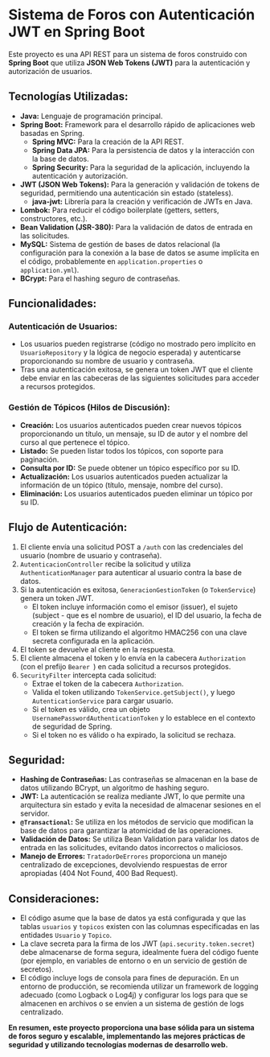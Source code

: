 <h1>Sistema de Foros con Autenticación JWT en Spring Boot</h1>

<p>Este proyecto es una API REST para un sistema de foros construido con <strong>Spring Boot</strong> que utiliza <strong>JSON Web Tokens (JWT)</strong> para la autenticación y autorización de usuarios.</p>

<h2>Tecnologías Utilizadas:</h2>

<ul>
  <li><strong>Java:</strong> Lenguaje de programación principal.</li>
  <li><strong>Spring Boot:</strong> Framework para el desarrollo rápido de aplicaciones web basadas en Spring.
    <ul>
      <li><strong>Spring MVC:</strong> Para la creación de la API REST.</li>
      <li><strong>Spring Data JPA:</strong> Para la persistencia de datos y la interacción con la base de datos.</li>
      <li><strong>Spring Security:</strong> Para la seguridad de la aplicación, incluyendo la autenticación y autorización.</li>
    </ul>
  </li>
  <li><strong>JWT (JSON Web Tokens):</strong> Para la generación y validación de tokens de seguridad, permitiendo una autenticación sin estado (stateless).
    <ul>
      <li><strong>java-jwt:</strong> Librería para la creación y verificación de JWTs en Java.</li>
    </ul>
  </li>
  <li><strong>Lombok:</strong> Para reducir el código boilerplate (getters, setters, constructores, etc.).</li>
  <li><strong>Bean Validation (JSR-380):</strong> Para la validación de datos de entrada en las solicitudes.</li>
  <li><strong>MySQL:</strong> Sistema de gestión de bases de datos relacional (la configuración para la conexión a la base de datos se asume implícita en el código, probablemente en <code>application.properties</code> o <code>application.yml</code>).</li>
  <li><strong>BCrypt:</strong> Para el hashing seguro de contraseñas.</li>
</ul>

<h2>Funcionalidades:</h2>

<h3>Autenticación de Usuarios:</h3>
<ul>
  <li>Los usuarios pueden registrarse (código no mostrado pero implícito en <code>UsuarioRepository</code> y la lógica de negocio esperada) y autenticarse proporcionando su nombre de usuario y contraseña.</li>
  <li>Tras una autenticación exitosa, se genera un token JWT que el cliente debe enviar en las cabeceras de las siguientes solicitudes para acceder a recursos protegidos.</li>
</ul>

<h3>Gestión de Tópicos (Hilos de Discusión):</h3>
<ul>
  <li><strong>Creación:</strong> Los usuarios autenticados pueden crear nuevos tópicos proporcionando un título, un mensaje, su ID de autor y el nombre del curso al que pertenece el tópico.</li>
  <li><strong>Listado:</strong> Se pueden listar todos los tópicos, con soporte para paginación.</li>
  <li><strong>Consulta por ID:</strong> Se puede obtener un tópico específico por su ID.</li>
  <li><strong>Actualización:</strong> Los usuarios autenticados pueden actualizar la información de un tópico (título, mensaje, nombre del curso).</li>
  <li><strong>Eliminación:</strong> Los usuarios autenticados pueden eliminar un tópico por su ID.</li>
</ul>

<h2>Flujo de Autenticación:</h2>

<ol>
  <li>El cliente envía una solicitud POST a <code>/auth</code> con las credenciales del usuario (nombre de usuario y contraseña).</li>
  <li><code>AutenticacionController</code> recibe la solicitud y utiliza <code>AuthenticationManager</code> para autenticar al usuario contra la base de datos.</li>
  <li>Si la autenticación es exitosa, <code>GeneracionGestionToken</code> (o <code>TokenService</code>) genera un token JWT.
    <ul>
      <li>El token incluye información como el emisor (issuer), el sujeto (subject - que es el nombre de usuario), el ID del usuario, la fecha de creación y la fecha de expiración.</li>
      <li>El token se firma utilizando el algoritmo HMAC256 con una clave secreta configurada en la aplicación.</li>
    </ul>
  </li>
  <li>El token se devuelve al cliente en la respuesta.</li>
  <li>El cliente almacena el token y lo envía en la cabecera <code>Authorization</code> (con el prefijo <code>Bearer </code>) en cada solicitud a recursos protegidos.</li>
  <li><code>SecurityFilter</code> intercepta cada solicitud:
    <ul>
      <li>Extrae el token de la cabecera <code>Authorization</code>.</li>
      <li>Valida el token utilizando <code>TokenService.getSubject()</code>, y luego <code>AutenticationService</code> para cargar usuario.</li>
      <li>Si el token es válido, crea un objeto <code>UsernamePasswordAuthenticationToken</code> y lo establece en el contexto de seguridad de Spring.</li>
      <li>Si el token no es válido o ha expirado, la solicitud se rechaza.</li>
    </ul>
  </li>
</ol>

<h2>Seguridad:</h2>

<ul>
  <li><strong>Hashing de Contraseñas:</strong> Las contraseñas se almacenan en la base de datos utilizando BCrypt, un algoritmo de hashing seguro.</li>
  <li><strong>JWT:</strong> La autenticación se realiza mediante JWT, lo que permite una arquitectura sin estado y evita la necesidad de almacenar sesiones en el servidor.</li>
  <li><strong><code>@Transactional</code>:</strong> Se utiliza en los métodos de servicio que modifican la base de datos para garantizar la atomicidad de las operaciones.</li>
  <li><strong>Validación de Datos:</strong> Se utiliza Bean Validation para validar los datos de entrada en las solicitudes, evitando datos incorrectos o maliciosos.</li>
  <li><strong>Manejo de Errores:</strong> <code>TratadorDeErrores</code> proporciona un manejo centralizado de excepciones, devolviendo respuestas de error apropiadas (404 Not Found, 400 Bad Request).</li>
</ul>

<h2>Consideraciones:</h2>

<ul>
  <li>El código asume que la base de datos ya está configurada y que las tablas <code>usuarios</code> y <code>topicos</code> existen con las columnas especificadas en las entidades <code>Usuario</code> y <code>Topico</code>.</li>
  <li>La clave secreta para la firma de los JWT (<code>api.security.token.secret</code>) debe almacenarse de forma segura, idealmente fuera del código fuente (por ejemplo, en variables de entorno o en un servicio de gestión de secretos).</li>
  <li>El código incluye logs de consola para fines de depuración. En un entorno de producción, se recomienda utilizar un framework de logging adecuado (como Logback o Log4j) y configurar los logs para que se almacenen en archivos o se envíen a un sistema de gestión de logs centralizado.</li>
</ul>

<p><strong>En resumen, este proyecto proporciona una base sólida para un sistema de foros seguro y escalable, implementando las mejores prácticas de seguridad y utilizando tecnologías modernas de desarrollo web.</strong></p>
